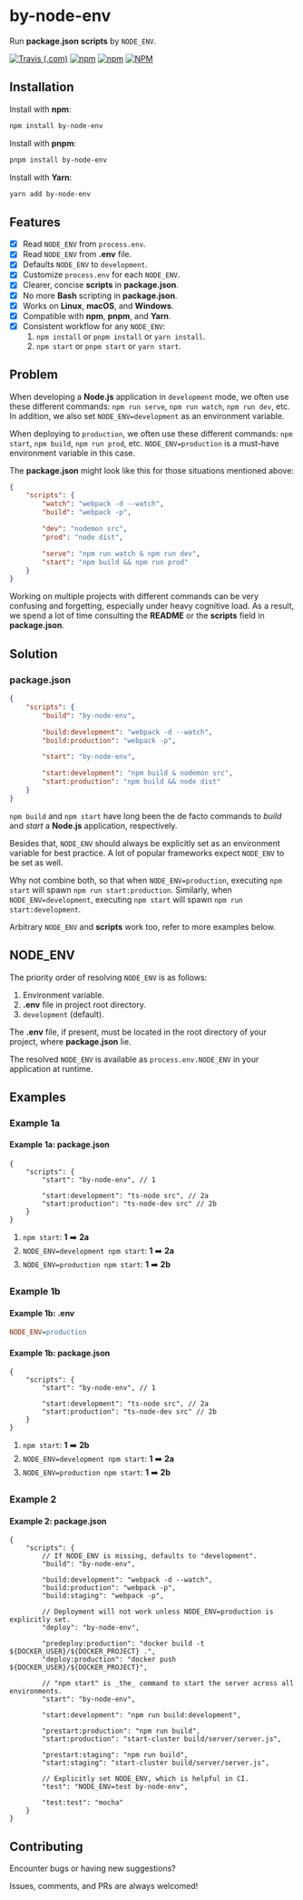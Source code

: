 # by-node-env

Run **package.json** **scripts** by `NODE_ENV`.

[![Travis (.com)](https://img.shields.io/travis/com/shian15810/by-node-env.svg)](https://travis-ci.com/shian15810/by-node-env)
[![npm](https://img.shields.io/npm/v/by-node-env.svg)](https://www.npmjs.com/package/by-node-env)
[![npm](https://img.shields.io/npm/dw/by-node-env.svg)](https://npm-stat.com/charts.html?package=by-node-env)
[![NPM](https://img.shields.io/npm/l/by-node-env.svg)](https://choosealicense.com/licenses/mit/)

## Installation

Install with **npm**:

```sh
npm install by-node-env
```

Install with **pnpm**:

```sh
pnpm install by-node-env
```

Install with **Yarn**:

```sh
yarn add by-node-env
```

## Features

-   [x] Read `NODE_ENV` from `process.env`.
-   [x] Read `NODE_ENV` from **.env** file.
-   [x] Defaults `NODE_ENV` to `development`.
-   [x] Customize `process.env` for each `NODE_ENV`.
-   [x] Clearer, concise **scripts** in **package.json**.
-   [x] No more **Bash** scripting in **package.json**.
-   [x] Works on **Linux**, **macOS**, and **Windows**.
-   [x] Compatible with **npm**, **pnpm**, and **Yarn**.
-   [x] Consistent workflow for any `NODE_ENV`:
    1. `npm install` or `pnpm install` or `yarn install`.
    2. `npm start` or `pnpm start` or `yarn start`.

## Problem

When developing a **Node.js** application in `development` mode, we often use these different commands: `npm run serve`, `npm run watch`, `npm run dev`, etc. In addition, we also set `NODE_ENV=development` as an environment variable.

When deploying to `production`, we often use these different commands: `npm start`, `npm build`, `npm run prod`, etc. `NODE_ENV=production` is a must-have environment variable in this case.

The **package.json** might look like this for those situations mentioned above:

```json
{
    "scripts": {
        "watch": "webpack -d --watch",
        "build": "webpack -p",

        "dev": "nodemon src",
        "prod": "node dist",

        "serve": "npm run watch & npm run dev",
        "start": "npm build && npm run prod"
    }
}
```

Working on multiple projects with different commands can be very confusing and forgetting, especially under heavy cognitive load. As a result, we spend a lot of time consulting the **README** or the **scripts** field in **package.json**.

## Solution

### package.json

```json
{
    "scripts": {
        "build": "by-node-env",

        "build:development": "webpack -d --watch",
        "build:production": "webpack -p",

        "start": "by-node-env",

        "start:development": "npm build & nodemon src",
        "start:production": "npm build && node dist"
    }
}
```

`npm build` and `npm start` have long been the de facto commands to _build_ and _start_ a **Node.js** application, respectively.

Besides that, `NODE_ENV` should always be explicitly set as an environment variable for best practice. A lot of popular frameworks expect `NODE_ENV` to be set as well.

Why not combine both, so that when `NODE_ENV=production`, executing `npm start` will spawn `npm run start:production`. Similarly, when `NODE_ENV=development`, executing `npm start` will spawn `npm run start:development`.

Arbitrary `NODE_ENV` and **scripts** work too, refer to more examples below.

## NODE_ENV

The priority order of resolving `NODE_ENV` is as follows:

1. Environment variable.
2. **.env** file in project root directory.
3. `development` (default).

The **.env** file, if present, must be located in the root directory of your project, where **package.json** lie.

The resolved `NODE_ENV` is available as `process.env.NODE_ENV` in your application at runtime.

## Examples

### Example 1a

#### Example 1a: package.json

```jsonc
{
    "scripts": {
        "start": "by-node-env", // 1

        "start:development": "ts-node src", // 2a
        "start:production": "ts-node-dev src" // 2b
    }
}
```

1. `npm start`: **1** :arrow_right: **2a**
2. `NODE_ENV=development npm start`: **1** :arrow_right: **2a**
3. `NODE_ENV=production npm start`: **1** :arrow_right: **2b**

### Example 1b

#### Example 1b: .env

```ini
NODE_ENV=production
```

#### Example 1b: package.json

```jsonc
{
    "scripts": {
        "start": "by-node-env", // 1

        "start:development": "ts-node src", // 2a
        "start:production": "ts-node-dev src" // 2b
    }
}
```

1. `npm start`: **1** :arrow_right: **2b**
2. `NODE_ENV=development npm start`: **1** :arrow_right: **2a**
3. `NODE_ENV=production npm start`: **1** :arrow_right: **2b**

### Example 2

#### Example 2: package.json

```jsonc
{
    "scripts": {
        // If NODE_ENV is missing, defaults to "development".
        "build": "by-node-env",

        "build:development": "webpack -d --watch",
        "build:production": "webpack -p",
        "build:staging": "webpack -p",

        // Deployment will not work unless NODE_ENV=production is explicitly set.
        "deploy": "by-node-env",

        "predeploy:production": "docker build -t ${DOCKER_USER}/${DOCKER_PROJECT} .",
        "deploy:production": "docker push ${DOCKER_USER}/${DOCKER_PROJECT}",

        // "npm start" is _the_ command to start the server across all environments.
        "start": "by-node-env",

        "start:development": "npm run build:development",

        "prestart:production": "npm run build",
        "start:production": "start-cluster build/server/server.js",

        "prestart:staging": "npm run build",
        "start:staging": "start-cluster build/server/server.js",

        // Explicitly set NODE_ENV, which is helpful in CI.
        "test": "NODE_ENV=test by-node-env",

        "test:test": "mocha"
    }
}
```

## Contributing

Encounter bugs or having new suggestions?

Issues, comments, and PRs are always welcomed!
